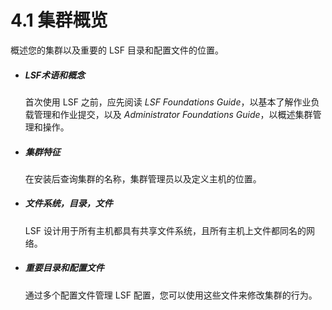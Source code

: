 # 4.1 集群概览

概述您的集群以及重要的 LSF 目录和配置文件的位置。

- ##### LSF术语和概念

  首次使用 LSF 之前，应先阅读 *LSF Foundations Guide*，以基本了解作业负载管理和作业提交，以及 *Administrator Foundations Guide*，以概述集群管理和操作。

- ##### 集群特征

  在安装后查询集群的名称，集群管理员以及定义主机的位置。

- ##### 文件系统，目录，文件

  LSF 设计用于所有主机都具有共享文件系统，且所有主机上文件都同名的网络。

- ##### 重要目录和配置文件

  通过多个配置文件管理 LSF 配置，您可以使用这些文件来修改集群的行为。

